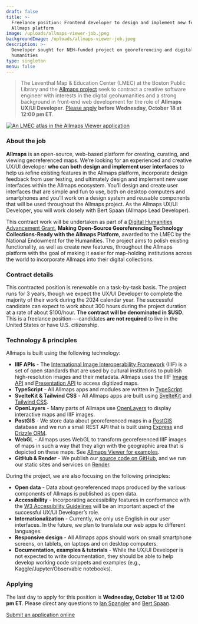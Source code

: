 ```yaml
---
draft: false
title: >-
  Freelance position: Frontend developer to design and implement new features in
  Allmaps platform
image: /uploads/allmaps-viewer-job.jpeg
backgroundImage: /uploads/allmaps-viewer-job.jpeg
description: >-
  Developer sought for NEH-funded project on georeferencing and digital
  humanities
type: singleton
menu: false
---
```


> The Leventhal Map & Education Center (LMEC) at the Boston Public Library and the [Allmaps project](https://allmaps.org) seek to contract a creative software engineer with interests in the digital geohumanities and a strong background in front-end web development for the role of **Allmaps UX/UI Developer**. [Please apply](#apply-now) **before Wednesday, October 18 at 12:00 pm ET**.

[![An LMEC atlas in the Allmaps Viewer application](/uploads/allmaps-viewer-job.jpeg)](https://viewer.allmaps.org)

### About the job

**Allmaps** is an open-source, web-based platform for creating, curating, and viewing georeferenced maps. We’re looking for an experienced and creative UX/UI developer **who can both design and implement user interfaces** to help us refine existing features in the Allmaps platform, incorporate design feedback from user testing, and ultimately design and implement new user interfaces within the Allmaps ecosystem. You’ll design and create user interfaces that are simple and fun to use, both on desktop computers and smartphones and you’ll work on a design system and reusable components that will be used throughout the Allmaps project. As the Allmaps UX/UI Developer, you will work closely with Bert Spaan (Allmaps Lead Developer).

This contract work will be undertaken as part of a [Digital Humanities Advancement Grant](https://www.neh.gov/news/neh-announces-413-million-280-humanities-projects-nationwide), **Making Open-Source Georeferencing Technology Collections-Ready with the Allmaps Platform**, awarded to the LMEC by the National Endowment for the Humanities. The project aims to polish existing functionality, as well as create new features, throughout the Allmaps platform with the goal of making it easier for map-holding institutions across the world to incorporate Allmaps into their digital collections.

### Contract details

This contracted position is renewable on a task-by-task basis. The project runs for 3 years, though we expect the UX/UI Developer to complete the majority of their work during the 2024 calendar year. The successful candidate can expect to work about 300 hours during the project duration at a rate of about $100/hour. **The contract will be denominated in $USD**. This is a freelance position---candidates **are not required** to live in the United States or have U.S. citizenship.

### Technology & principles

Allmaps is built using the following technology:

* **IIIF APIs** - The [International Image Interoperability Framework](https://iiif.io) (IIIF) is a set of open standards that are used by cultural institutions to publish high-resolution images and their metadata. Allmaps uses the IIIF [Image API](https://iiif.io/api/image/3.0/) and [Presentation API](https://iiif.io/api/presentation/3.0/) to access digitized maps.
* **TypeScript** - All Allmaps apps and modules are written in [TypeScript](https://www.typescriptlang.org/).
* **SvelteKit & Tailwind CSS** - All Allmaps apps are built using [SvelteKit](https://kit.svelte.dev/) and [Tailwind CSS](https://tailwindcss.com/).
* **OpenLayers** - Many parts of Allmaps use [OpenLayers](https://openlayers.org/) to display interactive maps and IIIF images.
* **PostGIS** - We store data about georeferenced maps in a [PostGIS](http://postgis.net/) database and we run a small REST API that is built using [Express](https://expressjs.com/) and [Drizzle ORM](https://orm.drizzle.team/).
* **WebGL** - Allmaps uses WebGL to transform georeferenced IIIF images of maps in such a way that they align with the geographic area that is depicted on these maps. See [Allmaps Viewer for examples](https://viewer.allmaps.org).
* **GitHub & Render** - We publish our [source code on GitHub](https://github.com/allmaps/allmaps), and we run our static sites and services on [Render](https://render.com/).

During the project, we are also focusing on the following principles:

* **Open data** - Data about georeferenced maps produced by the various components of Allmaps is published as open data.
* **Accessibility** - Incorporating accessibility features in conformance with the [W3 Accessibility Guidelines](https://www.w3.org/WAI/standards-guidelines/) will be an important aspect of the successful UX/UI Developer’s role.
* **Internationalization** - Currently, we only use English in our user interfaces. In the future, we plan to translate our web apps to different languages.
* **Responsive design** - All Allmaps apps should work on small smartphone screens, on tablets, on laptops and on desktop computers.
* **Documentation, examples & tutorials** - While the UX/UI Developer is not expected to write documentation, they should be able to help develop working code snippets and examples (e.g., Kaggle/Jupyter/Observable notebooks).

### Applying

The last day to apply for this position is **Wednesday, October 18 at 12:00 pm ET**. Please direct any questions to [Ian Spangler](mailto:bert@allmaps.org) and [Bert Spaan](mailto:bert@allmaps.org).

<a href="https://airtable.com/appfE1BFZoHj0lgNu/shruyy2LqptK53AB1" class="btn btn-primary-outline">Submit an application online</a>
